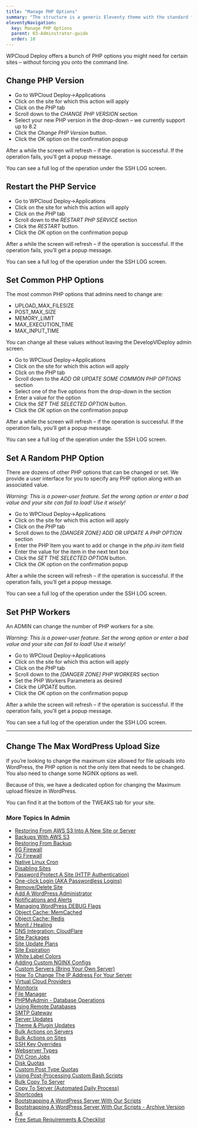 ```yaml
---
title: "Manage PHP Options"
summary: "The structure is a generic Eleventy theme with the standard folder and file names."
eleventyNavigation:
  key: Manage PHP Options
  parent: 03-Adminstrator-guide
  order: 10
---
```

WPCloud Deploy offers a bunch of PHP options you might need for certain sites – without forcing you onto the command line.

## Change PHP Version

*   Go to WPCloud Deploy->Applications
*   Click on the site for which this action will apply
*   Click on the _PHP_ tab
*   Scroll down to the _CHANGE PHP VERSION_ section
*   Select your new PHP version in the drop-down – we currently support up to 8.2
*   Click the _Change PHP Version_ button.
*   Click the _OK_ option on the confirmation popup

After a while the screen will refresh – if the operation is successful. If the operation fails, you’ll get a popup message.

You can see a full log of the operation under the SSH LOG screen.

## Restart the PHP Service

*   Go to WPCloud Deploy->Applications
*   Click on the site for which this action will apply
*   Click on the _PHP_ tab
*   Scroll down to the _RESTART PHP SERVICE_ section
*   Click the _RESTART_ button.
*   Click the _OK_ option on the confirmation popup

After a while the screen will refresh – if the operation is successful. If the operation fails, you’ll get a popup message.

You can see a full log of the operation under the SSH LOG screen.

## Set Common PHP Options

The most common PHP options that admins need to change are:

*   UPLOAD\_MAX\_FILESIZE
*   POST\_MAX\_SIZE
*   MEMORY\_LIMIT
*   MAX\_EXECUTION\_TIME
*   MAX\_INPUT\_TIME

You can change all these values without leaving the DevelopVIDeploy admin screen.

*   Go to WPCloud Deploy->Applications
*   Click on the site for which this action will apply
*   Click on the _PHP_ tab
*   Scroll down to the _ADD OR UPDATE SOME COMMON PHP OPTIONS_ section
*   Select one of the five options from the drop-down in the section
*   Enter a value for the option
*   Click the _SET THE SELECTED OPTION_ button.
*   Click the _OK_ option on the confirmation popup

After a while the screen will refresh – if the operation is successful. If the operation fails, you’ll get a popup message.

You can see a full log of the operation under the SSH LOG screen.

## Set A Random PHP Option

There are dozens of other PHP options that can be changed or set. We provide a user interface for you to specify any PHP option along with an associated value.

_Warning: This is a power-user feature. Set the wrong option or enter a bad value and your site can fail to load! Use it wisely!_

*   Go to WPCloud Deploy->Applications
*   Click on the site for which this action will apply
*   Click on the _PHP_ tab
*   Scroll down to the _\[DANGER ZONE\] ADD OR UPDATE A PHP OPTION_ section
*   Enter the PHP Item you want to add or change in the _php.ini item_ field
*   Enter the value for the item in the next text box
*   Click the _SET THE SELECTED OPTION_ button.
*   Click the _OK_ option on the confirmation popup

After a while the screen will refresh – if the operation is successful. If the operation fails, you’ll get a popup message.

You can see a full log of the operation under the SSH LOG screen.

## Set PHP Workers

An ADMIN can change the number of PHP workers for a site.

_Warning: This is a power-user feature. Set the wrong option or enter a bad value and your site can fail to load! Use it wisely!_

*   Go to WPCloud Deploy->Applications
*   Click on the site for which this action will apply
*   Click on the _PHP_ tab
*   Scroll down to the _\[DANGER ZONE\] PHP WORKERS_ section
*   Set the PHP Workers Parametera as desired
*   Click the _UPDATE_ button.
*   Click the _OK_ option on the confirmation popup

After a while the screen will refresh – if the operation is successful. If the operation fails, you’ll get a popup message.

You can see a full log of the operation under the SSH LOG screen.

- - -

## Change The Max WordPress Upload Size

If you’re looking to change the maximum size allowed for file uploads into WordPress, the PHP option is not the only item that needs to be changed. You also need to change some NGINX options as well.

Because of this, we have a dedicated option for changing the Maximum upload filesize in WordPress.

You can find it at the bottom of the TWEAKS tab for your site.

### More Topics In Admin

*   [Restoring From AWS S3 Into A New Site or Server](https://web.archive.org/web/20240304141443/https://wpclouddeploy.com/documentation/tips-techniques-education/restoring-from-s3-into-a-new-site-or-server/)
*   [Backups With AWS S3](https://web.archive.org/web/20240304141443/https://wpclouddeploy.com/documentation/wpcloud-deploy-admin/backups-with-aws-s3/)
*   [Restoring From Backup](https://web.archive.org/web/20240304141443/https://wpclouddeploy.com/documentation/wpcloud-deploy-admin/restoring-from-backup/)
*   [6G Firewall](https://web.archive.org/web/20240304141443/https://wpclouddeploy.com/documentation/wpcloud-deploy-admin/6g-firewall/)
*   [7G Firewall](https://web.archive.org/web/20240304141443/https://wpclouddeploy.com/documentation/wpcloud-deploy-admin/7g-firewall/)
*   [Native Linux Cron](https://web.archive.org/web/20240304141443/https://wpclouddeploy.com/documentation/wpcloud-deploy-admin/native-linux-cron/)
*   [Disabling Sites](https://web.archive.org/web/20240304141443/https://wpclouddeploy.com/documentation/wpcloud-deploy-admin/disabling-sites/)
*   [Password Protect A Site (HTTP Authentication)](https://web.archive.org/web/20240304141443/https://wpclouddeploy.com/documentation/wpcloud-deploy-admin/add-basic-password-protection-to-a-site-http-authentication/)
*   [One-click Login (AKA Passwordless Logins)](https://web.archive.org/web/20240304141443/https://wpclouddeploy.com/documentation/wpcloud-deploy-admin/one-click-login-aka-passwordless-logins/)
*   [Remove/Delete Site](https://web.archive.org/web/20240304141443/https://wpclouddeploy.com/documentation/wpcloud-deploy-admin/remove-delete-site/)
*   [Add A WordPress Administrator](https://web.archive.org/web/20240304141443/https://wpclouddeploy.com/documentation/wpcloud-deploy-admin/add-a-wordpress-administrator/)
*   [Notifications and Alerts](https://web.archive.org/web/20240304141443/https://wpclouddeploy.com/documentation/wpcloud-deploy-admin/notifications/)
*   [Managing WordPress DEBUG Flags](https://web.archive.org/web/20240304141443/https://wpclouddeploy.com/documentation/wpcloud-deploy-admin/managing-wordpress-debug-flags/)
*   [Object Cache: MemCached](https://web.archive.org/web/20240304141443/https://wpclouddeploy.com/documentation/wpcloud-deploy-admin/object-cache-memcached/)
*   [Object Cache: Redis](https://web.archive.org/web/20240304141443/https://wpclouddeploy.com/documentation/wpcloud-deploy-admin/object-cache-redis/)
*   [Monit / Healing](https://web.archive.org/web/20240304141443/https://wpclouddeploy.com/documentation/wpcloud-deploy-admin/monit-healing/)
*   [DNS Integration: CloudFlare](https://web.archive.org/web/20240304141443/https://wpclouddeploy.com/documentation/wpcloud-deploy-admin/dns-integration-cloudflare/)
*   [Site Packages](https://web.archive.org/web/20240304141443/https://wpclouddeploy.com/documentation/wpcloud-deploy-admin/site-packages/)
*   [Site Update Plans](https://web.archive.org/web/20240304141443/https://wpclouddeploy.com/documentation/wpcloud-deploy-admin/site-update-plans/)
*   [Site Expiration](https://web.archive.org/web/20240304141443/https://wpclouddeploy.com/documentation/wpcloud-deploy-admin/site-expiration/)
*   [White Label Colors](https://web.archive.org/web/20240304141443/https://wpclouddeploy.com/documentation/wpcloud-deploy-admin/white-label-colors/)
*   [Adding Custom NGINX Configs](https://web.archive.org/web/20240304141443/https://wpclouddeploy.com/documentation/wpcloud-deploy-admin/adding-custom-nginx-configs/)
*   [Custom Servers (Bring Your Own Server)](https://web.archive.org/web/20240304141443/https://wpclouddeploy.com/documentation/wpcloud-deploy-admin/custom-servers-bring-your-own-server/)
*   [How To Change The IP Address For Your Server](https://web.archive.org/web/20240304141443/https://wpclouddeploy.com/documentation/wpcloud-deploy-admin/how-to-change-the-ip-address-for-your-server/)
*   [Virtual Cloud Providers](https://web.archive.org/web/20240304141443/https://wpclouddeploy.com/documentation/wpcloud-deploy-admin/virtual-cloud-providers/)
*   [Monitorix](https://web.archive.org/web/20240304141443/https://wpclouddeploy.com/documentation/wpcloud-deploy-admin/monitorix/)
*   [File Manager](https://web.archive.org/web/20240304141443/https://wpclouddeploy.com/documentation/wpcloud-deploy-admin/file-manager/)
*   [PHPMyAdmin - Database Operations](https://web.archive.org/web/20240304141443/https://wpclouddeploy.com/documentation/wpcloud-deploy-admin/phpmyadmin-database-operations/)
*   [Using Remote Databases](https://web.archive.org/web/20240304141443/https://wpclouddeploy.com/documentation/wpcloud-deploy-admin/using-remote-databases/)
*   [SMTP Gateway](https://web.archive.org/web/20240304141443/https://wpclouddeploy.com/documentation/wpcloud-deploy-admin/smtp-gateway/)
*   [Server Updates](https://web.archive.org/web/20240304141443/https://wpclouddeploy.com/documentation/wpcloud-deploy-admin/server-updates/)
*   [Theme & Plugin Updates](https://web.archive.org/web/20240304141443/https://wpclouddeploy.com/documentation/wpcloud-deploy-admin/theme-plugin-updates/)
*   [Bulk Actions on Servers](https://web.archive.org/web/20240304141443/https://wpclouddeploy.com/documentation/wpcloud-deploy-admin/bulk-actions-on-servers/)
*   [Bulk Actions on Sites](https://web.archive.org/web/20240304141443/https://wpclouddeploy.com/documentation/wpcloud-deploy-admin/bulk-actions-on-sites/)
*   [SSH Key Overrides](https://web.archive.org/web/20240304141443/https://wpclouddeploy.com/documentation/wpcloud-deploy-admin/ssh-key-overrides/)
*   [Webserver Types](https://web.archive.org/web/20240304141443/https://wpclouddeploy.com/documentation/wpcloud-deploy-admin/webserver-types/)
*   [DVI Cron Jobs](https://web.archive.org/web/20240304141443/https://wpclouddeploy.com/documentation/wpcloud-deploy-admin/wpcd-cron-jobs/)
*   [Disk Quotas](https://web.archive.org/web/20240304141443/https://wpclouddeploy.com/documentation/wpcloud-deploy-admin/disk-quotas/)
*   [Custom Post Type Quotas](https://web.archive.org/web/20240304141443/https://wpclouddeploy.com/documentation/wpcloud-deploy-admin/custom-post-type-quotas/)
*   [Using Post-Processing Custom Bash Scripts](https://web.archive.org/web/20240304141443/https://wpclouddeploy.com/documentation/wpcloud-deploy-admin/using-post-processing-custom-bash-scripts/)
*   [Bulk Copy To Server](https://web.archive.org/web/20240304141443/https://wpclouddeploy.com/documentation/wpcloud-deploy-admin/bulk-copy-to-server/)
*   [Copy To Server (Automated Daily Process)](https://web.archive.org/web/20240304141443/https://wpclouddeploy.com/documentation/wpcloud-deploy-admin/copy-to-server-automated-daily-process/)
*   [Shortcodes](https://web.archive.org/web/20240304141443/https://wpclouddeploy.com/documentation/wpcloud-deploy-admin/shortcodes/)
*   [Bootstrapping A WordPress Server With Our Scripts](https://web.archive.org/web/20240304141443/https://wpclouddeploy.com/documentation/wpcloud-deploy-admin/bootstrapping-a-wordpress-server-with-our-scripts/)
*   [Bootstrapping A WordPress Server With Our Scripts - Archive Version 4.x](https://web.archive.org/web/20240304141443/https://wpclouddeploy.com/documentation/wpcloud-deploy-admin/bootstrapping-a-wordpress-server-with-our-scripts-version-4-x/)
*   [Free Setup Requirements & Checklist](https://web.archive.org/web/20240304141443/https://wpclouddeploy.com/documentation/wpcloud-deploy-admin/free-setup-requirements-checklist/)
